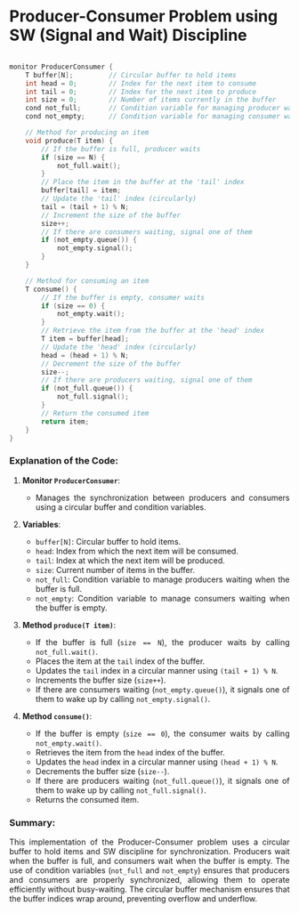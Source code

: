 # Producer-Consumer Problem using SW (Signal and Wait) Discipline

<div align="justify">

```cpp

monitor ProducerConsumer {
    T buffer[N];         // Circular buffer to hold items
    int head = 0;        // Index for the next item to consume
    int tail = 0;        // Index for the next item to produce
    int size = 0;        // Number of items currently in the buffer
    cond not_full;       // Condition variable for managing producer wait
    cond not_empty;      // Condition variable for managing consumer wait

    // Method for producing an item
    void produce(T item) {
        // If the buffer is full, producer waits
        if (size == N) {
            not_full.wait();
        }
        // Place the item in the buffer at the 'tail' index
        buffer[tail] = item;
        // Update the 'tail' index (circularly)
        tail = (tail + 1) % N;
        // Increment the size of the buffer
        size++;
        // If there are consumers waiting, signal one of them
        if (not_empty.queue()) {
            not_empty.signal();
        }
    }

    // Method for consuming an item
    T consume() {
        // If the buffer is empty, consumer waits
        if (size == 0) {
            not_empty.wait();
        }
        // Retrieve the item from the buffer at the 'head' index
        T item = buffer[head];
        // Update the 'head' index (circularly)
        head = (head + 1) % N;
        // Decrement the size of the buffer
        size--;
        // If there are producers waiting, signal one of them
        if (not_full.queue()) {
            not_full.signal();
        }
        // Return the consumed item
        return item;
    }
}
```

### Explanation of the Code:

1. **Monitor `ProducerConsumer`**:
   - Manages the synchronization between producers and consumers using a circular buffer and condition variables.

2. **Variables**:
   - `buffer[N]`: Circular buffer to hold items.
   - `head`: Index from which the next item will be consumed.
   - `tail`: Index at which the next item will be produced.
   - `size`: Current number of items in the buffer.
   - `not_full`: Condition variable to manage producers waiting when the buffer is full.
   - `not_empty`: Condition variable to manage consumers waiting when the buffer is empty.

3. **Method `produce(T item)`**:
   - If the buffer is full (`size == N`), the producer waits by calling `not_full.wait()`.
   - Places the item at the `tail` index of the buffer.
   - Updates the `tail` index in a circular manner using `(tail + 1) % N`.
   - Increments the buffer size (`size++`).
   - If there are consumers waiting (`not_empty.queue()`), it signals one of them to wake up by calling `not_empty.signal()`.

4. **Method `consume()`**:
   - If the buffer is empty (`size == 0`), the consumer waits by calling `not_empty.wait()`.
   - Retrieves the item from the `head` index of the buffer.
   - Updates the `head` index in a circular manner using `(head + 1) % N`.
   - Decrements the buffer size (`size--`).
   - If there are producers waiting (`not_full.queue()`), it signals one of them to wake up by calling `not_full.signal()`.
   - Returns the consumed item.

### Summary:

This implementation of the Producer-Consumer problem uses a circular buffer to hold items and SW discipline for synchronization. Producers wait when the buffer is full, and consumers wait when the buffer is empty. The use of condition variables (`not_full` and `not_empty`) ensures that producers and consumers are properly synchronized, allowing them to operate efficiently without busy-waiting. The circular buffer mechanism ensures that the buffer indices wrap around, preventing overflow and underflow.

</div>